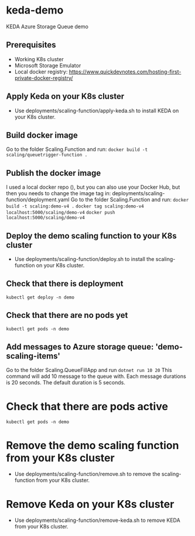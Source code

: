 # keda-demo
KEDA  Azure Storage Queue demo

## Prerequisites
- Working K8s cluster
- Microsoft Storage Emulator
- Local docker registry: https://www.quickdevnotes.com/hosting-first-private-docker-registry/

## Apply Keda on your K8s cluster
- Use deployments/scaling-function/apply-keda.sh to install KEDA on your K8s cluster.

## Build docker image
Go to the folder Scaling.Function and run: `docker build -t scaling/queuetrigger-function .`

## Publish the docker image 
I used a local docker repo (), but you can also use your Docker Hub, but then you needs to change the image tag in: deployments/scaling-function/deployment.yaml
Go to the folder Scaling.Function and run: 
`docker build -t scaling:demo-v4 .`
`docker tag scaling:demo-v4 localhost:5000/scaling/demo-v4`
`docker push localhost:5000/scaling/demo-v4`

## Deploy the demo scaling function to your K8s cluster
- Use deployments/scaling-function/deploy.sh to install the scaling-function on your K8s cluster.

## Check that there is deployment
`kubectl get deploy -n demo`

## Check that there are no pods yet
`kubectl get pods -n demo`

## Add messages to Azure storage queue: 'demo-scaling-items'
Go to the folder Scaling.QueueFillApp and run `dotnet run 10 20`
This command will add 10 message to the queue with. Each message durations is 20 seconds. The default duration is 5 seconds. 

# Check that there are pods active
`kubectl get pods -n demo`

# Remove the demo scaling function from your K8s cluster
- Use deployments/scaling-function/remove.sh to remove the scaling-function from your K8s cluster.

# Remove Keda on your K8s cluster
- Use deployments/scaling-function/remove-keda.sh to remove KEDA from your K8s cluster.

